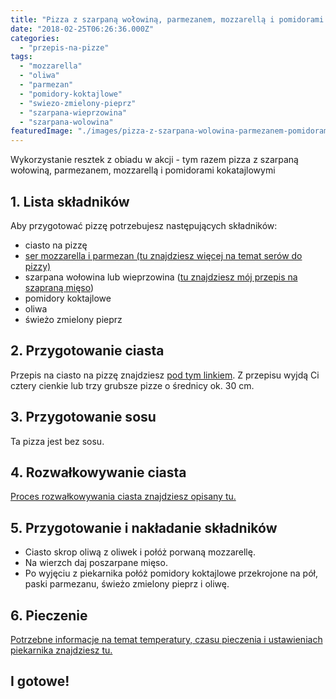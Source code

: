 ```yaml
---
title: "Pizza z szarpaną wołowiną, parmezanem, mozzarellą i pomidorami kokatajlowymi"
date: "2018-02-25T06:26:36.000Z"
categories: 
  - "przepis-na-pizze"
tags: 
  - "mozzarella"
  - "oliwa"
  - "parmezan"
  - "pomidory-koktajlowe"
  - "swiezo-zmielony-pieprz"
  - "szarpana-wieprzowina"
  - "szarpana-wolowina"
featuredImage: "./images/pizza-z-szarpana-wolowina-parmezanem-pomidorami-mozzarella.jpg"
---
```


Wykorzystanie resztek z obiadu w akcji - tym razem pizza z szarpaną wołowiną, parmezanem, mozzarellą i pomidorami kokatajlowymi

## 1\. Lista składników

Aby przygotować pizzę potrzebujesz następujących składników:

- ciasto na pizzę
- <a title="Ser do pizzy" href="/jaki-ser-wybrac-do-pizzy/">ser mozzarella i parmezan (tu znajdziesz więcej na temat serów do pizzy)</a>
- szarpana wołowina lub wieprzowina (<a href="/pizza-szarpana-wieprzowina-czyli-pulled-pork-pizza/">tu znajdziesz mój przepis na szapraną mięso</a>)
- pomidory koktajlowe
- oliwa
- świeżo zmielony pieprz

## 2\. Przygotowanie ciasta

Przepis na ciasto na pizzę znajdziesz <a title="Przepis na ciasto podstawowe" href="/przepis-na-ciasto-na-pizze/">pod tym linkiem</a>. Z przepisu wyjdą Ci cztery cienkie lub trzy grubsze pizze o średnicy ok. 30 cm.

## 3\. Przygotowanie sosu

Ta pizza jest bez sosu.

## 4\. Rozwałkowywanie ciasta

<a title="Rozwałkowywanie ciasta" href="/jak-walkowac-ciasto-pizzy/">Proces rozwałkowywania ciasta znajdziesz opisany tu.</a>

## 5\. Przygotowanie i nakładanie składników

- Ciasto skrop oliwą z oliwek i połóż porwaną mozzarellę.
- Na wierzch daj poszarpane mięso.
- Po wyjęciu z piekarnika połóż pomidory koktajlowe przekrojone na pół, paski parmezanu, świeżo zmielony pieprz i oliwę.

## 6\. Pieczenie

<a title="Jak ustawić piekarnik do pieczenia pizzy" href="/jak-ustawic-piekarnik-pieczenia-pizzy/">Potrzebne informacje na temat temperatury, czasu pieczenia i ustawieniach piekarnika znajdziesz tu.</a>

## I gotowe!
